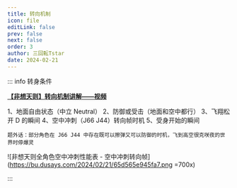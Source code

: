 ```yaml
---
title: 转向机制
icon: file
editLink: false
prev: false
next: false
order: 3
author: 三回転Tstar
date: 2024-02-21
---
```



::: info 转身条件

[**【非想天则】转向机制讲解——视频**](https://www.bilibili.com/video/BV1ky421876A)


1、地面自由状态（中立 Neutral）
2、防御或受击（地面和空中都行）
3、飞翔松开 D 的瞬间
4、空中冲刺（J66 J44）转向帧时机
5、受身开始的瞬间

`题外话：部分角色在 J66 J44 中存在既可以擦弹又可以防御的时机，飞到高空很克咲夜的世界时停爆灵`

![非想天则全角色空中冲刺性能表 - 空中冲刺转向帧](https://bu.dusays.com/2024/02/21/65d565e945fa7.png =700x)

:::
